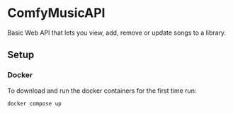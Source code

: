 # ComfyMusicAPI
Basic Web API that lets you view, add, remove or update songs to a library.

## Setup

### Docker

To download and run the docker containers for the first time run:

```
docker compose up
```